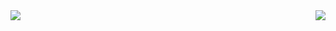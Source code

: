 <img align="right" src="https://github-readme-stats.vercel.app/api?username=soupk&show_icons=true&icon_color=27c968&text_color=d4f4e1&bg_color=333333&hide_title=false&hide_border=true&title_color=ffffff&include_all_commits=true" />
<img align="left" src="https://github-readme-stats.vercel.app/api/top-langs/?username=anuraghazra" />

<!--
**soupk/soupk** is a ✨ _special_ ✨ repository because its `README.md` (this file) appears on your GitHub profile.

Here are some ideas to get you started:

- 🔭 I’m currently working on ...
- 🌱 I’m currently learning ...
- 👯 I’m looking to collaborate on ...
- 🤔 I’m looking for help with ...
- 💬 Ask me about ...
- 📫 How to reach me: ...
- 😄 Pronouns: ...
- ⚡ Fun fact: ...
-->
